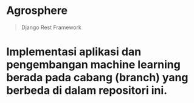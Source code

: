 # Agrosphere

> Django Rest Framework

# Implementasi aplikasi dan pengembangan machine learning berada pada cabang (branch) yang berbeda di dalam repositori ini.
